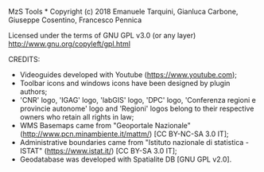 MzS Tools * Copyright (c) 2018 Emanuele Tarquini, Gianluca Carbone, Giuseppe Cosentino, Francesco Pennica

Licensed under the terms of GNU GPL v3.0 (or any layer)
http://www.gnu.org/copyleft/gpl.html

CREDITS:
- Videoguides developed with Youtube (https://www.youtube.com);
- Toolbar icons and windows icons have been designed by plugin authors;
- 'CNR' logo, 'IGAG' logo, 'labGIS' logo, 'DPC' logo, 'Conferenza regioni e provincie autonome' logo and 'Regioni' logos belong to their respective owners who retain all rights in law;
- WMS Basemaps came from "Geoportale Nazionale" (http://www.pcn.minambiente.it/mattm/) [CC BY-NC-SA 3.0 IT];
- Administrative boundaries came from "Istituto nazionale di statistica - ISTAT" (https://www.istat.it/) [CC BY-SA 3.0 IT];
- Geodatabase was developed with Spatialite DB [GNU GPL v2.0].